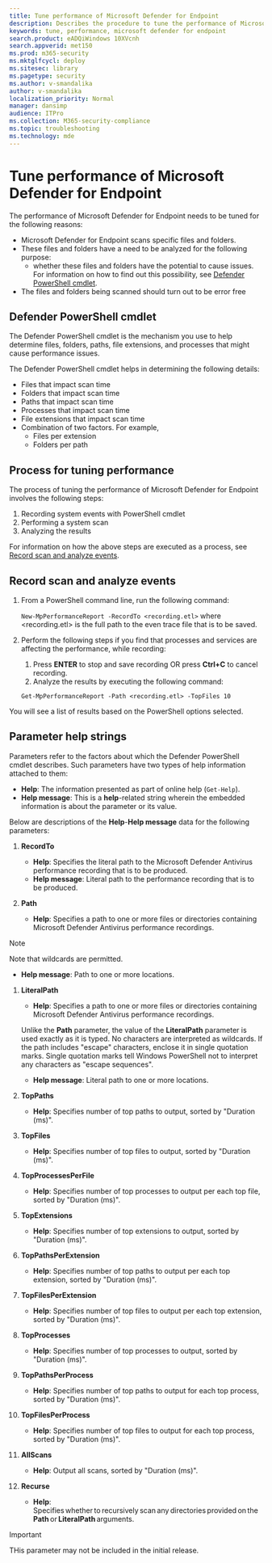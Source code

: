 ```yaml
---
title: Tune performance of Microsoft Defender for Endpoint
description: Describes the procedure to tune the performance of Microsoft Defender for Endpoint.
keywords: tune, performance, microsoft defender for endpoint
search.product: eADQiWindows 10XVcnh
search.appverid: met150
ms.prod: m365-security
ms.mktglfcycl: deploy
ms.sitesec: library
ms.pagetype: security
ms.author: v-smandalika
author: v-smandalika
localization_priority: Normal
manager: dansimp
audience: ITPro
ms.collection: M365-security-compliance
ms.topic: troubleshooting
ms.technology: mde
---
```


# Tune performance of Microsoft Defender for Endpoint

The performance of Microsoft Defender for Endpoint needs to be tuned for the following reasons:

- Microsoft Defender for Endpoint scans specific files and folders.
- These files and folders have a need to be analyzed for the following purpose:
    - whether these files and folders have the potential to cause issues. For information on how to find out this possibility, see [Defender PowerShell cmdlet](#defender-powershell-cmdlet).
- The files and folders being scanned should turn out to be error free

## Defender PowerShell cmdlet

The Defender PowerShell cmdlet is the mechanism you use to help determine files, folders, paths, file extensions, and processes that might cause performance issues.

The Defender PowerShell cmdlet helps in determining the following details:

- Files that impact scan time
- Folders that impact scan time
- Paths that impact scan time
- Processes that impact scan time
- File extensions that impact scan time
- Combination of two factors. For example,
    - Files per extension
    - Folders per path

## Process for tuning performance

The process of tuning the performance of Microsoft Defender for Endpoint involves the following steps:

1. Recording system events with PowerShell cmdlet
1. Performing a system scan
1. Analyzing the results

For information on how the above steps are executed as a process, see [Record scan and analyze events](#record-scan-and-analyze-events).

## Record scan and analyze events

1. From a PowerShell command line, run the following command:

   `New-MpPerformanceReport -RecordTo <recording.etl>`
    where <recording.etl> is the full path to the even trace file that is to be saved.

 2. Perform the following steps if you find that processes and services are affecting the performance, while recording:
     
    1. Press **ENTER** to stop and save recording OR press **Ctrl+C** to cancel recording.
    1. Analyze the results by executing the following command:
    
    `Get-MpPerformanceReport -Path <recording.etl> -TopFiles 10`

You will see a list of results based on the PowerShell options selected.

## Parameter help strings

Parameters refer to the factors about which the Defender PowerShell cmdlet describes. Such parameters have two types of help information attached to them:

- **Help**: The information presented as part of online help (`Get-Help`).
- **Help message**: This is a **help**-related string wherein the embedded information is about the parameter or its value.

Below are descriptions of the **Help**-**Help message** data for the following parameters:

1. **RecordTo**
    
    - **Help**: Specifies the literal path to the Microsoft Defender Antivirus performance recording that is to be produced.
    - **Help message**: Literal path to the performance recording that is to be produced.
    
1. **Path**

    - **Help**: Specifies a path to one or more files or directories containing Microsoft Defender Antivirus performance recordings. 
    
> [!NOTE]
> Note that wildcards are permitted.

   - **Help message**: Path to one or more locations.

1. **LiteralPath**

    - **Help**: Specifies a path to one or more files or directories containing Microsoft Defender Antivirus performance recordings.

     Unlike the **Path** parameter, the value of the **LiteralPath** parameter is used exactly as it is typed. No characters are interpreted as wildcards. If the path includes "escape" characters, enclose it in single quotation marks. Single quotation marks tell Windows PowerShell not to interpret any characters as "escape sequences".

    - **Help message**: Literal path to one or more locations.

1. **TopPaths**

    - **Help**: Specifies number of top paths to output, sorted by "Duration (ms)".
    
1. **TopFiles**

    - **Help**: Specifies number of top files to output, sorted by "Duration (ms)".

1. **TopProcessesPerFile**

    - **Help**: Specifies number of top processes to output per each top file, sorted by "Duration (ms)". 

1. **TopExtensions**

    - **Help**: Specifies number of top extensions to output, sorted by "Duration (ms)".

1. **TopPathsPerExtension**

    - **Help**: Specifies number of top paths to output per each top extension, sorted by "Duration (ms)".
    
1. **TopFilesPerExtension**

    - **Help**: Specifies number of top files to output per each top extension, sorted by "Duration (ms)".

1. **TopProcesses**

    - **Help**: Specifies number of top processes to output, sorted by "Duration (ms)".
    
1. **TopPathsPerProcess**

    - **Help**: Specifies number of top paths to output for each top process, sorted by "Duration (ms)".

1. **TopFilesPerProcess**

    - **Help**: Specifies number of top files to output for each top process, sorted by "Duration (ms)".
    
1. **AllScans**

    - **Help**: Output all scans, sorted by "Duration (ms)".
    
1. **Recurse**

    - **Help**: Specifies whether to recursively scan any directories provided on the **Path** or **LiteralPath** arguments.

> [!IMPORTANT]
> THis parameter may not be included in the initial release.





    